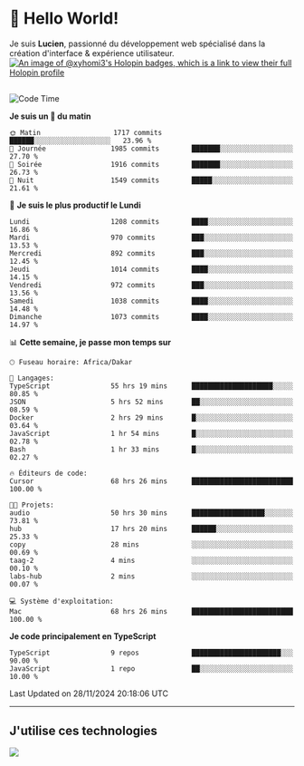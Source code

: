 # 👋 Hello World!

Je suis **Lucien**, passionné du développement web spécialisé dans la création d'interface & expérience utilisateur.
[![An image of @xyhomi3's Holopin badges, which is a link to view their full Holopin profile](https://holopin.me/xyhomi3)](https://holopin.io/@xyhomi3)

##

<!--START_SECTION:waka-->
![Code Time](http://img.shields.io/badge/Code%20Time-2%2C652%20hrs%2029%20mins-blue)

**Je suis un 🐤 du matin** 

```text
🌞 Matin                  1717 commits        ██████░░░░░░░░░░░░░░░░░░░   23.96 % 
🌆 Journée                1985 commits        ███████░░░░░░░░░░░░░░░░░░   27.70 % 
🌃 Soirée                 1916 commits        ███████░░░░░░░░░░░░░░░░░░   26.73 % 
🌙 Nuit                   1549 commits        █████░░░░░░░░░░░░░░░░░░░░   21.61 % 
```
📅 **Je suis le plus productif le Lundi** 

```text
Lundi                    1208 commits        ████░░░░░░░░░░░░░░░░░░░░░   16.86 % 
Mardi                    970 commits         ███░░░░░░░░░░░░░░░░░░░░░░   13.53 % 
Mercredi                 892 commits         ███░░░░░░░░░░░░░░░░░░░░░░   12.45 % 
Jeudi                    1014 commits        ████░░░░░░░░░░░░░░░░░░░░░   14.15 % 
Vendredi                 972 commits         ███░░░░░░░░░░░░░░░░░░░░░░   13.56 % 
Samedi                   1038 commits        ████░░░░░░░░░░░░░░░░░░░░░   14.48 % 
Dimanche                 1073 commits        ████░░░░░░░░░░░░░░░░░░░░░   14.97 % 
```


📊 **Cette semaine, je passe mon temps sur** 

```text
🕑︎ Fuseau horaire: Africa/Dakar

💬 Langages: 
TypeScript               55 hrs 19 mins      ████████████████████░░░░░   80.85 % 
JSON                     5 hrs 52 mins       ██░░░░░░░░░░░░░░░░░░░░░░░   08.59 % 
Docker                   2 hrs 29 mins       █░░░░░░░░░░░░░░░░░░░░░░░░   03.64 % 
JavaScript               1 hr 54 mins        █░░░░░░░░░░░░░░░░░░░░░░░░   02.78 % 
Bash                     1 hr 33 mins        █░░░░░░░░░░░░░░░░░░░░░░░░   02.27 % 

🔥 Éditeurs de code: 
Cursor                   68 hrs 26 mins      █████████████████████████   100.00 % 

🐱‍💻 Projets: 
audio                    50 hrs 30 mins      ██████████████████░░░░░░░   73.81 % 
hub                      17 hrs 20 mins      ██████░░░░░░░░░░░░░░░░░░░   25.33 % 
copy                     28 mins             ░░░░░░░░░░░░░░░░░░░░░░░░░   00.69 % 
taag-2                   4 mins              ░░░░░░░░░░░░░░░░░░░░░░░░░   00.10 % 
labs-hub                 2 mins              ░░░░░░░░░░░░░░░░░░░░░░░░░   00.07 % 

💻 Système d'exploitation: 
Mac                      68 hrs 26 mins      █████████████████████████   100.00 % 
```

**Je code principalement en TypeScript** 

```text
TypeScript               9 repos             ██████████████████████░░░   90.00 % 
JavaScript               1 repo              ██░░░░░░░░░░░░░░░░░░░░░░░   10.00 % 
```




 Last Updated on 28/11/2024 20:18:06 UTC
<!--END_SECTION:waka-->
---

## J'utilise ces technologies

<p align="left">
  <a href="https://skillicons.dev">
    <img src="https://skillicons.dev/icons?i=ts,js,md,scss,tailwind,react,docker,express,astro,vite,nextjs,vercel,figma,ableton" />
  </a>
</p>

